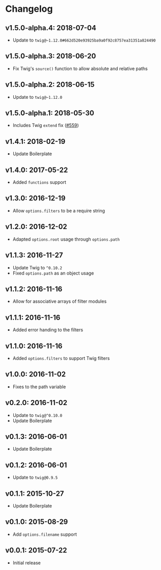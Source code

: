 # Changelog

## v1.5.0-alpha.4: 2018-07-04

- Update to `twig@~1.12.0#662d520e93925ba9a0f92c8757ea31351a824490`

## v1.5.0-alpha.3: 2018-06-20

- Fix Twig's `source()` function to allow absolute and relative paths

## v1.5.0-alpha.2: 2018-06-15

- Update to `twig@~1.12.0`

## v1.5.0-alpha.1: 2018-05-30

- Includes Twig `extend` fix ([#559](https://github.com/twigjs/twig.js/pull/559))

## v1.4.1: 2018-02-19

- Update Boilerplate

## v1.4.0: 2017-05-22

- Added `functions` support

## v1.3.0: 2016-12-19

- Allow `options.filters` to be a require string

## v1.2.0: 2016-12-02

- Adapted `options.root` usage through `options.path`

## v1.1.3: 2016-11-27

- Update Twig to `^0.10.2`
- Fixed `options.path` as an object usage

## v1.1.2: 2016-11-16

- Allow for associative arrays of filter modules

## v1.1.1: 2016-11-16

- Added error handing to the filters

## v1.1.0: 2016-11-16

- Added `options.filters` to support Twig filters

## v1.0.0: 2016-11-02

- Fixes to the path variable

## v0.2.0: 2016-11-02

- Update to `twig@^0.10.0`
- Update Boilerplate

## v0.1.3: 2016-06-01

- Update Boilerplate

## v0.1.2: 2016-06-01

- Update to `twig@0.9.5`

## v0.1.1: 2015-10-27

- Update Boilerplate

## v0.1.0: 2015-08-29

- Add `options.filename` support

## v0.0.1: 2015-07-22

- Initial release
